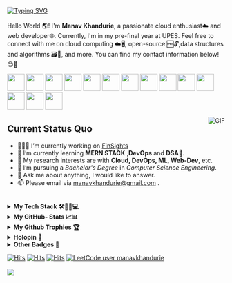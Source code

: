 [![Typing SVG](https://readme-typing-svg.herokuapp.com?font=Fira+Code&duration=2000&pause=1000&background=FFFFFF&color=000000&multiline=true&repeat=true&width=435&height=60&lines=Hi+there+%F0%9F%91%8B+;Welcome+to+my+GitHub+%F0%9F%A4%97+)](https://git.io/typing-svg)
<br />           
Hello World 🌎! I'm **Manav Khandurie**, a passionate cloud enthusiast☁️ and web developer🌐. Currently, I'm in my pre-final year at UPES. Feel free to connect with me on cloud computing ☁️🖥️, open-source 🆓🔓,data structures and algorithms 🗃️🧮, and more. You can find my contact information below!😊🚀  
                                                                                                                                                                   
                                                                      
[<img src="https://cdn.jsdelivr.net/gh/dheereshagrwal/colored-icons@1.7.5/public/icons/github/github.svg" width="40px">](https://github.com/Manav-Khandurie)
[<img src="https://cdn.jsdelivr.net/gh/dheereshagrwal/colored-icons@1.7.5/public/icons/linkedin/linkedin.svg" width="40px">](https://www.linkedin.com/in/manav-khandurie/)
[<img src="https://cdn.jsdelivr.net/gh/dheereshagrwal/colored-icons@1.7.5/public/icons/leetcode/leetcode.png" width="40px">](https://leetcode.com/manavkhandurie/)
[<img src="https://cdn.jsdelivr.net/gh/dheereshagrwal/colored-icons@1.7.5/public/icons/gmail/gmail.svg" width="40px">](mailto:manavkhandurie@gmail.com)
[<img src="https://cdn.jsdelivr.net/gh/dheereshagrwal/colored-icons@1.7.5/public/icons/twitter/twitter.svg" width="40px">](https://twitter.com/khandurie)
[<img src="https://cdn.jsdelivr.net/gh/dheereshagrwal/colored-icons@1.7.5/public/icons/discord/discord.svg" width="40px">](https://discordapp.com/users/1130906260670263357)
[<img src="https://cdn.jsdelivr.net/gh/dheereshagrwal/colored-icons@1.7.5/public/icons/telegram/telegram2.svg" width="40px">](https://t.me/manavkhandurie)
[<img src="https://cdn.jsdelivr.net/gh/dheereshagrwal/colored-icons@1.7.5/public/icons/docker/docker.webp" width="40px">](https://hub.docker.com/u/manavkhandurie)
[<img src="https://img.icons8.com/color/48/hashnode.png" width="40px">](https://hashnode.com/@ManavKhandurie)
[<img src="https://img.icons8.com/color/48/codechef.png" width="40px">](https://www.codechef.com/users/manavkhandurie)
[<img src="https://cdn.worldvectorlogo.com/logos/hackerrank.svg" width="40px">](https://www.hackerrank.com/manavkhandurie)
[<img src="https://www.svgrepo.com/show/331358/credly.svg" width="40px">](https://www.credly.com/users/manav-khandurie/badges)
[<img src="https://www.svgrepo.com/show/354887/code-sandbox.svg" width="40px">](https://codesandbox.io/u/manavkhandurie)
[<img src="https://www.svgrepo.com/show/416519/medium-logo.svg" width="40px">](https://medium.com/@manavkhandurie)
 
<img align="right" alt="GIF" src="https://media.tenor.com/NOYF3f82b_gAAAAC/programmer.gif" loading="lazy"/>

<h2> <b>Current Status Quo</b> </h2>

- 👨🏻‍💻 I’m currently working on [FinSights](https://github.com/tanmayy-mishra/Fin-Sight.git)
- 🌱 I’m currently learning **MERN STACK** ,**DevOps** and **DSA**🔣.
- 🧐 My research interests are with **Cloud, DevOps, ML, Web-Dev**, etc.
- 💼 I’m pursuing a _Bachelor's Degree_ in _Computer Science Engineering_.
- 💬 Ask me about anything, I would like to answer.
- 📫 Please email via manavkhandurie@gmail.com .

<br>
<details>
  <summary>
  <b > My Tech Stack 🛠️👨‍💻💻</b>
  </summary>
  
### **Cloud ☁**
[![My Skills](https://skillicons.dev/icons?i=aws,gcp,azure,firebase,openstack,netlify,vercel,heroku&perline=50)](https://skillicons.dev)

### **DevOps Tools♾**
[![My Skills](https://skillicons.dev/icons?i=linux,git,github,githubactions,bash,docker,kubernetes,jenkins,ansible,terraform,maven&perline=50)](https://skillicons.dev)

### **Databases 🛢️📊🧾**
[![My Skills](https://skillicons.dev/icons?i=redis,mysql,mongodb,dynamodb&perline=50)](https://skillicons.dev)

### **Machine Learning 🤖🧠🦾**
[![My Skills](https://skillicons.dev/icons?i=tensorflow,sklearn,pytorch&perline=50)](https://skillicons.dev)

### **Testing 🧪🔎✅**
[![My Skills](https://skillicons.dev/icons?i=jest,vitest,selenium,postman&perline=50)](https://skillicons.dev)

### **Backend ⚙️🗄️🔙👨‍💻**
[![My Skills](https://skillicons.dev/icons?i=nodejs,express,fastapi,nginx,kafka,rabbitmq,pug,yarn,npm&perline=50)](https://skillicons.dev)

### **Frontend 📱🕸👨‍💻🌐**
[![My Skills](https://skillicons.dev/icons?i=html,css,js,tailwind,bootstrap,react,redux,styledcomponents,webpack,md&perline=50)](https://skillicons.dev)

### **Programming Languages </>💻**
[![My Skills](https://skillicons.dev/icons?i=java,js,python,c,cpp&perline=50)](https://skillicons.dev)

### **IDE's 🖥️📟#️⃣**
[![My Skills](https://skillicons.dev/icons?i=vscode,anaconda,vim,eclipse,replit,codepen&perline=50)](https://skillicons.dev)

### **Operating Systems 📂💻🏾**
[![My Skills](https://skillicons.dev/icons?i=linux,windows,ubuntu,kali,redhat&perline=50)](https://skillicons.dev)


</details>

<details>
  <summary>
  <b>My GitHub- Stats 📈📊</b>
  </summary>
<br />
<a >
  <img height=200 align="center" src="https://github-readme-stats.vercel.app/api?username=Manav-Khandurie" loading="lazy"/>
</a>
<a >
  <img height=200 align="center" src="https://github-readme-stats.vercel.app/api/top-langs?username=Manav-Khandurie&layout=compact&langs_count=8&card_width=320" loading="lazy"/>
</a>
  <a >
  <img height=160 align="center" src="http://github-profile-summary-cards.vercel.app/api/cards/productive-time?username=Manav-Khandurie&theme=github&utcOffset=8" loading="lazy"/>
</a>
<a >
  <img height=160 align="center" src="http://github-profile-summary-cards.vercel.app/api/cards/profile-details?username=Manav-Khandurie&theme=github" loading="lazy"/>
</a>
  <a >
  <img height=200 align="center" src="https://streak-stats.demolab.com/?user=Manav-Khandurie&theme=swift" loading="lazy"/>
</a>
<a >
  <img height=300 align="center" src="https://github-readme-activity-graph.vercel.app/graph?username=Manav-Khandurie&theme=github-compact" loading="lazy"/>
</a>
  <br />
</details>

<details>
  <summary>
  <b >My Github Trophies 🏆</b>
  </summary>
  <a >
  <img height=200 align="center" src="https://github-profile-trophy.vercel.app/?username=Manav-Khandurie&no-frame=true" />
  </a>
</details>

<details>
  <summary>
  <b >Holopin 🐉</b>
  </summary>
  <a >
      <img align="center" src="https://holopin.me/manavkhandurie" loading="lazy" />
  </a>
</details>

<details>
  <summary>
  <b >Other Badges 🦡</b>
  </summary>
 <a href="https://app.daily.dev/manavkhandurie"><img src="https://api.daily.dev/devcards/v2/Der2QpvO1aeJ2X3v1caoc.png?type=wide&r=fz6" width="652" alt="Manav Khandurie's Dev Card"/></a>
</details>


[![Hits](https://hits.seeyoufarm.com/api/count/incr/badge.svg?url=https%3A%2F%2Fgithub.com%2FManav-Khandurie%2Fhit-counter&count_bg=%2379C83D&title_bg=%23555555&icon=github.svg&icon_color=%23E7E7E7&title=hits&edge_flat=false)](https://hits.seeyoufarm.com)
[![Hits](https://hits.seeyoufarm.com/api/count/incr/badge.svg?url=https%3A%2F%2Fwww.linkedin.com%2Fin%2Fmanav-khandurie-a72230261%2F&count_bg=%230600FF&title_bg=%23555555&icon=linkedin.svg&icon_color=%23E7E7E7&title=hits&edge_flat=false)](https://hits.seeyoufarm.com)
[![Hits](https://hits.seeyoufarm.com/api/count/incr/badge.svg?url=https%3A%2F%2Fleetcode.com%2Fmanavkhandurie%2F&count_bg=%23FFB400&title_bg=%23555555&icon=leetcode.svg&icon_color=%23E7E7E7&title=hits&edge_flat=false)](https://hits.seeyoufarm.com)
[![LeetCode user manavkhandurie](https://img.shields.io/badge/dynamic/json?style=flat&labelColor=black&color=%23ffa116&label=Solved&query=solvedOverTotal&url=https%3A%2F%2Fleetcode-badge.vercel.app%2Fapi%2Fusers%2Fmanavkhandurie&logo=leetcode&logoColor=yellow)](https://leetcode.com/manavkhandurie/)
<br />
<br />
![](https://komarev.com/ghpvc/?username=Manav-Khandurie&color=green&style=flat-square)
<!-- HTML and CSS for Styled Social Icons -->


<!--
<style>
    /* Container for social icons */
    .social-icons {
        display: grid;
        grid-template-columns: repeat(auto-fit, minmax(50px, 1fr));
        gap: 10px;
        justify-content: center;
    }

    /* Styling for individual social icons */
    .social-icons a {
        display: inline-block;
        width: 50px;
        height: 50px;
        border-radius: 50%;
        overflow: hidden;
        transition: transform 0.3s ease;
    }

    /* Hover effect on social icons */
    .social-icons a:hover {
        transform: scale(1.1);
    }

    /* Remove default link styles */
    .social-icons a {
        text-decoration: none;
        color: inherit;
    }
</style>
[![Ashutosh's github activity graph](https://github-readme-activity-graph.vercel.app/graph?username=Manav-Khandurie)](https://github.com/ashutosh00710/github-readme-activity-graph)
<h1> Hi there 👋 </h1>
![Static Badge](https://img.shields.io/badge/Discord-202020?logo=discord&logoColor=%235865F2&link=http%3A%2F%2Fdiscord.gg%2F2rnWsvkX)
<h1> Welcome to my GitHub 🤗 </h1>
**Manav-Khandurie/Manav-Khandurie** is a ✨ _special_ ✨ repository because its `README.md` (this file) appears on your GitHub profile.
![Manav's github stats](https://github-readme-stats.vercel.app/api?username=Manav-Khandurie&show_icons=true)
![](https://komarev.com/ghpvc/?username=Manav-Khandurie&color=green)
[![Trophies](https://github-profile-trophy-arasgungore.vercel.app/?username=Manav-Khandurie&no-frame=true&no-bg=true&theme=juicyfresh&column=8&margin-w=5&margin-h=5&rank=-?)](https://github.com/ryo-ma/github-profile-trophy)
https://streak-stats.demolab.com?user=Manav-Khandurie&theme=shadow-blue&background=87%2CFFFFFF%2CFFFCC1
https://streak-stats.demolab.com/?user=Manav-Khandurie&theme=swift
![](http://github-profile-summary-cards.vercel.app/api/cards/productive-time?username=Manav-Khandurie&theme=transparent&utcOffset=8)
![](http://github-profile-summary-cards.vercel.app/api/cards/profile-details?username=Manav-Khandurie&theme=transparent)
[![An image of @manavkhandurie's Holopin badges, which is a link to view their full Holopin profile](https://holopin.me/manavkhandurie)](https://holopin.io/@manavkhandurie)

https://github-profile-trophy.vercel.app/?username=Manav-Khandurie&no-frame=true

& [Fasal-Fusion](https://github.com/Manav-Khandurie/FASAL-FUSION.git)

https://img.shields.io/badge/-000000?logo=leetcode&link=https%3A%2F%2Fleetcode.com%2Fmanavkhandurie%2F

Here are some ideas to get you started:

- 🔭 I’m currently working on ...
- 🌱 I’m currently learning ...
- 👯 I’m looking to collaborate on ...
- 🤔 I’m looking for help with ...
- 💬 Ask me about ...
- 📫 How to reach me: ...
- 😄 Pronouns: ...
- ⚡ Fun fact: ...


<a href="https://github.com/Manav-Khandurie">
  <img align="left" alt="Github" width="40px" src="https://cdn.jsdelivr.net/gh/dheereshagrwal/colored-icons@1.7.5/public/icons/github/github.svg" />
</a>
<a href="https://www.linkedin.com/in/manav-khandurie/">
  <img align="left" alt="LinkedIn" width="40px" src="https://cdn.jsdelivr.net/gh/dheereshagrwal/colored-icons@1.7.5/public/icons/linkedin/linkedin.svg" />
</a>
<a href="https://leetcode.com/manavkhandurie/">
  <img align="left" alt="LeetCode" width="40px" src="https://cdn.jsdelivr.net/gh/dheereshagrwal/colored-icons@1.7.5/public/icons/leetcode/leetcode.png" />
</a>
<a href="mailto:manavkhandurie@gmail.com">
  <img align="left" alt="Gmail" width="40px" src="https://cdn.jsdelivr.net/gh/dheereshagrwal/colored-icons@1.7.5/public/icons/gmail/gmail.svg" />
</a>
<a href="https://twitter.com/khandurie">
  <img align="left" alt="Twitter" width="40px" src="https://cdn.jsdelivr.net/gh/dheereshagrwal/colored-icons@1.7.5/public/icons/twitter/twitter.svg" />
</a>
<a href="https://discordapp.com/users/1130906260670263357)">
  <img align="left" alt="Discord" width="40px" src="https://cdn.jsdelivr.net/gh/dheereshagrwal/colored-icons@1.7.5/public/icons/discord/discord.svg" />
</a>
<a href="https://hashnode.com/@ManavKhandurie">
  <img align="left" alt="HashNode" width="40px" src="https://img.icons8.com/color/48/hashnode.png" />
</a>
<a href="https://www.codechef.com/users/manavkhandurie">
  <img align="left" alt="CodeChef" width="40px" src="https://img.icons8.com/color/48/codechef.png" />
</a>
<a href="https://www.hackerrank.com/manavkhandurie">
  <img align="left" alt="Hackerrank" width="40px" src="https://cdn.worldvectorlogo.com/logos/hackerrank.svg" />
</a>
<a href="https://codesandbox.io/u/manavkhandurie">
  <img align="left" alt="CodeSandBox" width="40px" src="https://www.svgrepo.com/show/354887/code-sandbox.svg" />
</a>

-->



<!-- Hi, I'm N!no 😉, a programmer 👨🏻‍💻 from China 🇨🇳. I'm an open-source professional and always develop in Python 🐍. Currently, I'm working on [scikit-hep/hist](https://github.com/scikit-hep/hist) and [antvis/G6](https://github.com/antvis/G6). Besides programming, I like delicious food 🥗🥩🌮🍣 and doing sports 🏃⛹️‍♂️🏋🏼‍♂️. -->
